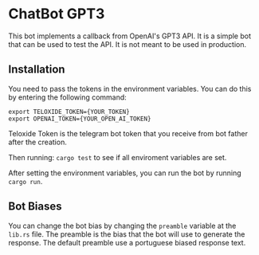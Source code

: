 # ChatBot GPT3
This bot implements a callback from OpenAI's GPT3 API. It is a simple bot that can be used to test the API. It is not meant to be used in production.

## Installation
You need to pass the tokens in the environment variables. You can do this by entering the following command:
```
export TELOXIDE_TOKEN={YOUR_TOKEN}
export OPENAI_TOKEN={YOUR_OPEN_AI_TOKEN}
```
Teloxide Token is the telegram bot token that you receive from bot father after the  creation.

Then running: `cargo test` to see if all enviroment variables are set.

After setting the environment variables, you can run the bot by running `cargo run`.

## Bot Biases
You can change the bot bias by changing the `preamble` variable at the `lib.rs` file. The preamble is the bias that the bot will use to generate the response. The default preamble use a portuguese biased response text.